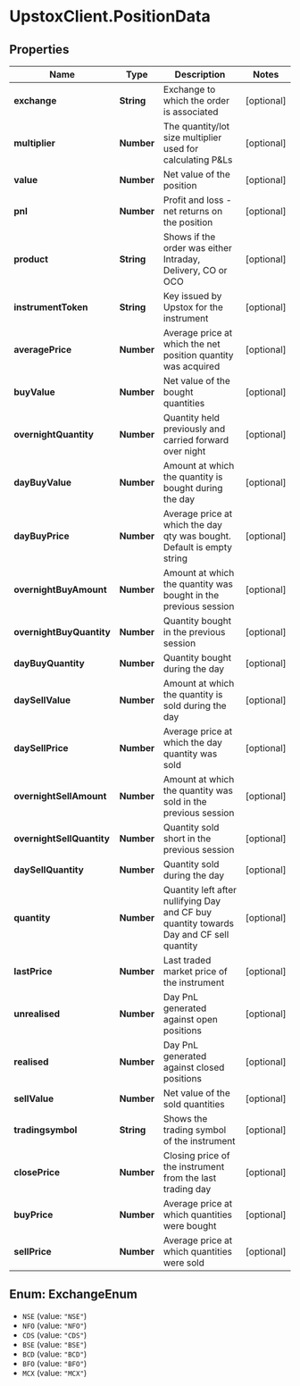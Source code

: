 # UpstoxClient.PositionData

## Properties
Name | Type | Description | Notes
------------ | ------------- | ------------- | -------------
**exchange** | **String** | Exchange to which the order is associated | [optional] 
**multiplier** | **Number** | The quantity/lot size multiplier used for calculating P&amp;Ls | [optional] 
**value** | **Number** | Net value of the position | [optional] 
**pnl** | **Number** | Profit and loss - net returns on the position | [optional] 
**product** | **String** | Shows if the order was either Intraday, Delivery, CO or OCO | [optional] 
**instrumentToken** | **String** | Key issued by Upstox for the instrument | [optional] 
**averagePrice** | **Number** | Average price at which the net position quantity was acquired | [optional] 
**buyValue** | **Number** | Net value of the bought quantities | [optional] 
**overnightQuantity** | **Number** | Quantity held previously and carried forward over night | [optional] 
**dayBuyValue** | **Number** | Amount at which the quantity is bought during the day | [optional] 
**dayBuyPrice** | **Number** | Average price at which the day qty was bought. Default is empty string | [optional] 
**overnightBuyAmount** | **Number** | Amount at which the quantity was bought in the previous session | [optional] 
**overnightBuyQuantity** | **Number** | Quantity bought in the previous session | [optional] 
**dayBuyQuantity** | **Number** | Quantity bought during the day | [optional] 
**daySellValue** | **Number** | Amount at which the quantity is sold during the day | [optional] 
**daySellPrice** | **Number** | Average price at which the day quantity was sold | [optional] 
**overnightSellAmount** | **Number** | Amount at which the quantity was sold in the previous session | [optional] 
**overnightSellQuantity** | **Number** | Quantity sold short in the previous session | [optional] 
**daySellQuantity** | **Number** | Quantity sold during the day | [optional] 
**quantity** | **Number** | Quantity left after nullifying Day and CF buy quantity towards Day and CF sell quantity | [optional] 
**lastPrice** | **Number** | Last traded market price of the instrument | [optional] 
**unrealised** | **Number** | Day PnL generated against open positions | [optional] 
**realised** | **Number** | Day PnL generated against closed positions | [optional] 
**sellValue** | **Number** | Net value of the sold quantities | [optional] 
**tradingsymbol** | **String** | Shows the trading symbol of the instrument | [optional] 
**closePrice** | **Number** | Closing price of the instrument from the last trading day | [optional] 
**buyPrice** | **Number** | Average price at which quantities were bought | [optional] 
**sellPrice** | **Number** | Average price at which quantities were sold | [optional] 

<a name="ExchangeEnum"></a>
## Enum: ExchangeEnum

* `NSE` (value: `"NSE"`)
* `NFO` (value: `"NFO"`)
* `CDS` (value: `"CDS"`)
* `BSE` (value: `"BSE"`)
* `BCD` (value: `"BCD"`)
* `BFO` (value: `"BFO"`)
* `MCX` (value: `"MCX"`)

